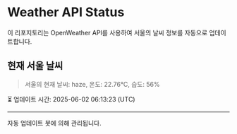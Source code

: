 
# Weather API Status

이 리포지토리는 OpenWeather API를 사용하여 서울의 날씨 정보를 자동으로 업데이트합니다.

## 현재 서울 날씨
> 서울의 현재 날씨: haze, 온도: 22.76°C, 습도: 56%

⏳ 업데이트 시간: 2025-06-02 06:13:23 (UTC)

---
자동 업데이트 봇에 의해 관리됩니다.
